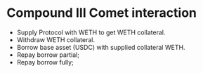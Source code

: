 # Compound III Comet interaction

- Supply Protocol with WETH to get WETH collateral.
- Withdraw WETH collateral.
- Borrow base asset (USDC) with supplied collateral WETH.
- Repay borrow partial;
- Repay borrow fully; 